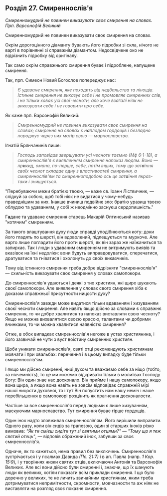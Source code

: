 ## Розділ 27. Смиреннослів'я

_Смиренномудрий не повинен виказувати своє смирення на словах. Прп. Варсонофій Великий_

Смиренномудрий не повинен виказувати своє смирення на словах.

Окрім дорогоцінного діаманту бувають його підробки зі скла, нічого не варті в порівнянні зі справжнім діамантом. Недосвідчене око не відрізнить підробку від оригіналу.

Так само окрім справжнього смирення буває і підроблене, напущене смирення.

Так, прп. Симеон Новий Богослов попереджує нас:

> _Є удаване смирення, яке походить від недбальства та лінощів. Істинне смирення не виказує себе і не промовляє смиренних слів, і не тільки ховає усі свої чесноти, але хоче взагалі ніяк не виказувати себе і не говорити про себе._

Як каже прп. Варсонофій Великий:

> _Смиренномудрий не повинен виказувати своє смирення на словах; смирення на словах є н**а**плодом гордощів і безладно породжує через них матір свою — марнославство._

Ігнатій Брянчанинів пише:

> _Господь заповідав звершувати усі чесноти таємно (Мф 6:1-18), а смиреннослів'я є виявленням смирення напоказ людям. Воно — пр**и**кид, омана, по-перше, себе, потім інших, тому що зат**а**їння своїх чеснот складає одну з властивостей смирення, а смиреннослів'ям та смиренноподобою ось це зат**а**їння якраз-таки і знищується._

"Перебуваючи межи братією твоєю, — каже св. Іоанн Ліствичник, — слідкуй за собою, щоб тобі ніяк не видатися у чому-небудь праведнішим за них. Інакше вчиниш подвійне зло: братію уразиш твоєю облудою та удаванням, у собі ж неодмінно заснуєш сердопишність."

Г**а**дане та удаване смирення старець Макарій Оптинський називав "котячим" смиренням.

За такого влаштування духу люди справді уподібнюються коту: доки його гладять по шерст**і**, він вдоволений, підлещується та муркоче. Але варто лише погладити його проти шерсті, як він зараз же наїжачиться та запирхає. Так і люди з уд**а**ваним смиренням не витримують виявів та вказівок на їхні недоліки: вони будуть виправдовуватися, сперечатися, дратуватися та гніватися і охолонуть до своїх вик**а**зчиків.

Тому від істинного смирення треба добре відрізняти "смиреннослів'я" — схильність виказувати своє смирення у словах самопокори.

До смиреннослів'я удаються і деякі з тих християн, які щиро шукають своєї самопокори. Але виявлення у словах свого смирення хіба є доказом справжньої присутности ницости духу?

Смиреннослів'я завжди може видатися тільки вдаванням і хизуванням своєї чесноти смирення. Але навіть якщо дійсно за словами є справжнє смирення, то чи добре хвалитися та напоказ виставляти свою чесноту? Якщо не можна вихвалятися своєю красою, талантами чи добрими вчинками, то чи можна хвалитися наявністю смирення?

Отже, в обох випадках смиреннослів'я негоже в устах християнина, і його зазвичай не чути з вуст воістину смиренних християн.

Щоби уникати смиреннослів'я, святі отці рекомендують християнам мовчати і при хвальбах: перечення і в цьому випадку буде тільки смиреннослів'ям.

І якщо ми дійсно смиренні, ниці духом та вважаємо себе за ніщо (тобто, за нікчемність), то це ми можемо відкривати тільки в молитвах Господу Богу: Він один знає нас досконало. Він прийме і нашу самопокору, якщо вона щира, а якщо вона навіть не зовсім відповідає справжній мірі нашої ницости духовної, то і тут Він попустить нам нашу неміч і наше перебільшення в самопокорі розцінить як прагнення досконалости.

Частіше за все смиреннослів'я перед людьми є лише хизуванням, маскуючим марнославство. Тут смирення буває гірше гордощів.

Один інок надто зловживав смиреннослів'ям. Його вирішили виправити. Одного разу, коли він сидів за трапезою, один зі старших іноків різко вимовив: _"Як ти смієш сидіти тут зі святими отцями?" — "Тому що я теж святий отець"_, — відповів ображений інок, забувши за своє смиреннослів'я.

Одначе, як то кажеться, нема правил без виключень. Смиреннослів'я зустрічається і у псалмах Давида _(Пс. 21:7)_ і в ап. Павла (напр. _1 Кор. 15:9_), і у творіннях низки святих отців, включаючи Антонія та Варсонофія Великих. Але всі вони дійсно були смиренні і, знаючи, що їх шанують люди як великих, хотіли показати всім приклади смирення. І що було доречно у великих, те не личить звичайним християнам, яким треба дотримуватися непримітности, скромности, мовчазности та аж ніяк не виставляти на розгляд своє показне смирення.
